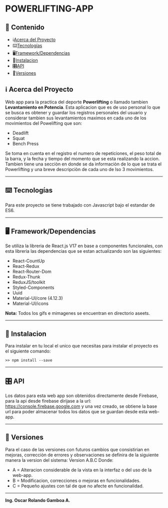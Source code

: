 # POWERLIFTING-APP

## 📖 Contenido

- :information_source:[Acerca del Proyecto](#acerca-del-proyecto)
- :keyboard:[Tecnologías](#tecnologias)
- :desktop_computer:[Framework/Dependencias](#framework-dependencias)
- 💾[Instalacion](#instalacion)
- 🎛️[API](#api)
- :pushpin:[Versiones](#versiones)

## :information_source: Acerca del Proyecto

Web app para la practica del deporte **Powerlifting** o llamado tambien **Levantamiento en Potencia**.
Esta aplicacion que es de uso personal lo que se busca es obtener y guardar los registros personales del usuario y considerar 
tambien sus levantamientos maximos en cada uno de los movimientos del Powelifting que son:

* Deadlift
* Squat
* Bench Press

Se toma en cuenta en el registro el numero de repeticiones, el peso total de la barra, y la fecha y tiempo 
del momento que se esta realizando la accion.
Tambien tiene una secciòn en donde se da informaciòn de lo que se trata el Powerlifting y una breve descripciòn de cada uno de lso 3 movimientos.
***

## :keyboard: Tecnologías
Para este proyecto se tiene trabajado con Javascript bajo el estandar de ES6.
***

## :desktop_computer: Framework/Dependencias
Se utiliza la libreria de React.js V17 en base a componentes funcionales, con esta libreria las dependencias que se estan actualizando son las siguientes:
* React-CountUp
* React-Redux
* React-Router-Dom
* Redux-Thunk
* ReduxJS/toolkit
* Styled-Components
* Uuid
* Material-UI/core (4.12.3)
* Material-UI/icons

**Nota:** Todos los gifs  e mimagenes se encuentran en directorio aseets.

***

## 💾 Instalacion
Para instalar en tu local el unico que necesitas para instalar el proyecto es el siguiente comando:

`>> npm install --save`
***

## 🎛️ API
Los datos para esta web app son obtenidos directamente desde Firebase, para la api desde firebase dirijase a la url: https://console.firebase.google.com
y una vez creado, se obtiene la base url para poder almacenar todos los datos que se guardan desde esta web-app.
***

## :pushpin: Versiones
Para el caso de las versiones con futuros cambios que consistirian en mejoras, correcciòn de errores y observaciones se definira de la siguiente manera la version del sistema:
Version A.B.C
Donde:
 - A = Alteracion considerable de la vista en la interfaz o del uso de la web-app.
 - B = Modificacion, correcciones o mejoras en funcionalidades.
 - C = Pequeño ajustes con tal de que no afecte en funcionalidad.
***

**Ing. Oscar Rolando Gamboa A.**
